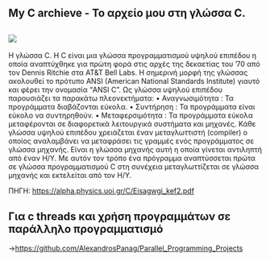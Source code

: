My C archieve - Το αρχείο μου στη γλώσσα C.
----------------
![](https://th.bing.com/th/id/OIP._MOWXxL6wpkdLY7Vz7I2tAHaF7?pid=ImgDet&rs=1)
---------------------------------------------------------------------------------------------------------------------------------------

Η γλώσσα C.
  Η C  είναι  μια  γλώσσα  προγραμματισμού  υψηλού  επιπέδου  η  οποία  αναπτύχθηκε  για  πρώτη 
φορά στις αρχές της δεκαετίας του ’70 από τον Dennis Ritchie στα AT&T Bell Labs. Η σημερινή μορφή 
της γλώσσας ακολουθεί το πρότυπο ANSI (American National Standards Institute) γιαυτό και φέρει την 
ονομασία “ANSI C”. Ως γλώσσα υψηλού επιπέδου παρουσιάζει τα παρακάτω πλεονεκτήματα:
• Αναγνωσιμότητα : Τα προγράμματα διαβάζονται εύκολα.
• Συντήρηση : Τα προγράμματα  είναι εύκολο να συντηρηθούν.
• Μεταφερσιμότητα :  Τα  προγράμματα  εύκολα  μεταφέρονται  σε  διαφορετικά  λειτουργικά 
συστήματα και μηχανές.
  Κάθε  γλώσσα  υψηλού  επιπέδου  χρειάζεται  έναν  μεταγλωττιστή (compiler)  ο  οποίος 
αναλαμβάνει  να  μεταφράσει  τις  γραμμές  ενός  προγράμματος  σε  γλώσσα  μηχανής.  Είναι  η  γλώσσα 
μηχανής  αυτή  η  οποία  γίνεται  αντιληπτή  από  έναν  Η/Υ.  Με  αυτόν  τον  τρόπο  ένα  πρόγραμμα 
αναπτύσσεται  πρώτα  σε  γλώσσα  προγραμματισμού  C  στη  συνέχεια  μεταγλωττίζεται    σε  γλώσσα 
μηχανής  και  εκτελείται  από  τον  Η/Υ.


ΠΗΓΗ: https://alpha.physics.uoi.gr/C/Eisagwgi_kef2.pdf



Για c threads και χρήση προγραμμάτων σε παράλληλο προγραμματισμό 
---



->https://github.com/AlexandrosPanag/Parallel_Programming_Projects




